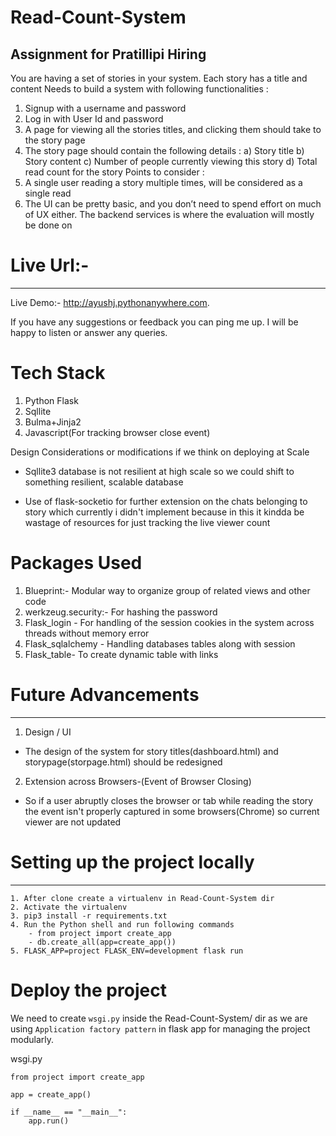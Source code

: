 # Read-Count-System
## Assignment for Pratillipi Hiring


You are having a set of stories in your system. Each story has a title and content
Needs to build a system with following functionalities :
1. Signup with a username and password
2. Log in with User Id and password
3. A page for viewing all the stories titles, and clicking them should take to the story
page
4. The story page should contain the following details :
a) Story title
b) Story content
c) Number of people currently viewing this story
d) Total read count for the story
Points to consider :
1. A single user reading a story multiple times, will be considered as a single read
2. The UI can be pretty basic, and you don’t need to spend effort on much of UX either.
The backend services is where the evaluation will mostly be done on


# Live Url:-
---------------------------------------------------------------------------

Live Demo:- http://ayushj.pythonanywhere.com.

If you have any suggestions or feedback you can ping me up.
I will be happy to listen or answer any queries.

# Tech Stack

1. Python Flask
2. Sqllite
3. Bulma+Jinja2
4. Javascript(For tracking browser close event)

Design Considerations or modifications if we think on deploying at Scale

+ Sqllite3 database is not resilient at high scale so we could shift to something resilient,
  scalable database
 
+ Use of flask-socketio for further extension on the chats belonging to story which currently 
  i didn't implement because in this it kindda be wastage of resources for just tracking the live
  viewer count


# Packages Used
  1. Blueprint:- Modular way to organize group of related views and other code
  2. werkzeug.security:- For hashing the password 
  3. Flask_login - For handling of the session cookies in the system across threads without memory error
  4. Flask_sqlalchemy - Handling databases tables along with session
  5. Flask_table-  To create dynamic table with links
   


# Future Advancements 
----------------------------------------------------------------------------
  1. Design / UI
   - The design of the system for story titles(dashboard.html) and storypage(storpage.html)
      should be redesigned
  2. Extension across Browsers-(Event of Browser Closing)
   -  So if a user abruptly closes the browser or tab while reading the story 
      the event isn't properly captured in some browsers(Chrome) so current
      viewer are not updated  

  
# Setting up the project locally
-----------------------------------------------------------------------------
```
1. After clone create a virtualenv in Read-Count-System dir
2. Activate the virtualenv
3. pip3 install -r requirements.txt
4. Run the Python shell and run following commands
    - from project import create_app
    - db.create_all(app=create_app())
5. FLASK_APP=project FLASK_ENV=development flask run
```

# Deploy the project 

We need to create `wsgi.py` inside the Read-Count-System/ dir
as we are using `Application factory pattern` in flask app 
for managing the project modularly.


wsgi.py
```
from project import create_app

app = create_app()

if __name__ == "__main__":
    app.run()

``` 
